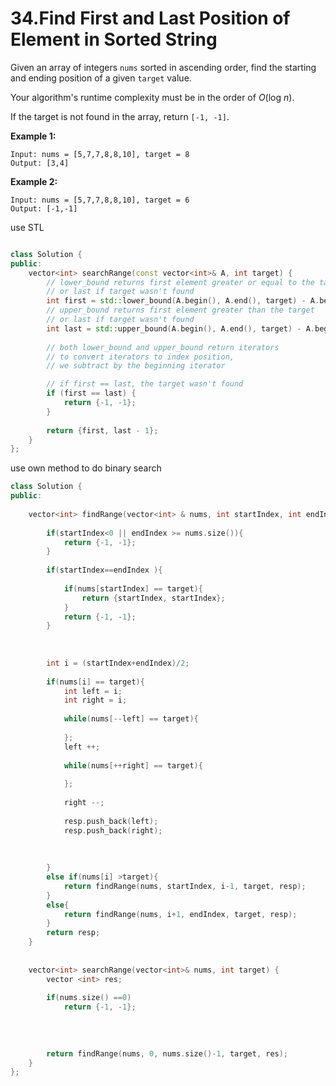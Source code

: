 # 34.Find First and Last Position of Element in Sorted String



Given an array of integers `nums` sorted in ascending order, find the starting and ending position of a given `target` value.

Your algorithm's runtime complexity must be in the order of _O_\(log _n_\).

If the target is not found in the array, return `[-1, -1]`.

**Example 1:**

```text
Input: nums = [5,7,7,8,8,10], target = 8
Output: [3,4]
```

**Example 2:**

```text
Input: nums = [5,7,7,8,8,10], target = 6
Output: [-1,-1]
```



use STL

```cpp

class Solution {
public:
    vector<int> searchRange(const vector<int>& A, int target) {
        // lower_bound returns first element greater or equal to the target
        // or last if target wasn't found
        int first = std::lower_bound(A.begin(), A.end(), target) - A.begin();
        // upper_bound returns first element greater than the target
        // or last if target wasn't found
        int last = std::upper_bound(A.begin(), A.end(), target) - A.begin();
        
        // both lower_bound and upper_bound return iterators
        // to convert iterators to index position,
        // we subtract by the beginning iterator

        // if first == last, the target wasn't found
        if (first == last) {
            return {-1, -1};
        }
        
        return {first, last - 1};
    }
};
```

use own method to do binary search 

```cpp
class Solution {
public:
    
    vector<int> findRange(vector<int> & nums, int startIndex, int endIndex, int target, vector<int> & resp){
        
        if(startIndex<0 || endIndex >= nums.size()){
            return {-1, -1};
        }
        
        if(startIndex==endIndex ){
           
            if(nums[startIndex] == target){
                return {startIndex, startIndex};
            }
            return {-1, -1};
        }
        
        
        
        int i = (startIndex+endIndex)/2;
        
        if(nums[i] == target){
            int left = i;
            int right = i;
            
            while(nums[--left] == target){
                
            };
            left ++;
            
            while(nums[++right] == target){
                
            };
            
            right --;
            
            resp.push_back(left);
            resp.push_back(right);
            
            
            
        }
        else if(nums[i] >target){
            return findRange(nums, startIndex, i-1, target, resp);
        }
        else{
            return findRange(nums, i+1, endIndex, target, resp);
        }
        return resp;
    }
    
    
    vector<int> searchRange(vector<int>& nums, int target) {
        vector <int> res;
        
        if(nums.size() ==0)
            return {-1, -1};
        
      
    
        
        return findRange(nums, 0, nums.size()-1, target, res);
    }
};
```

